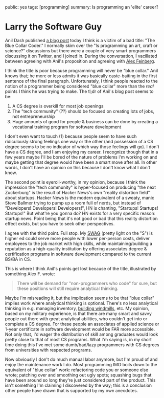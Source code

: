 public: yes
tags: [programming]
summary: Is programming an 'elite' career?

Larry the Software Guy
======================

Anil Dash published [a blog post](http://dashes.com/anil/2012/10/the-blue-collar-coder.html) today I think is a victim of a bad title: "The Blue Collar Coder." I normally skim over the "Is programming an art, craft or science?" discussions but there were a couple of very smart programmers discussing it on Twitter, and I joined in. During the conversation, I vacillated between agreeing with Anil's proposition and agreeing with [Alex Feinberg](https://twitter.com/strlen/status/254369312884805632).

I think the title is poor because programming will never be "blue collar." Anil knows that; he more or less admits it was basically caste-baiting in the first sentence of the final paragraph. Unfortunately, I think people reacted to the notion of a programmer being considered "blue collar" more than the *real* points I think he was trying to make. The tl;dr of Anil's blog post seems to be:

1.  A CS degree is overkill for most job openings
2.  The "tech community" (??) should be focused on creating lots of jobs, not entrepreneurship
3.  Huge amounts of good for people & business can be done by creating a vocational training program for software development

I don't even want to touch (1) because people seem to have such ridiculously strong feelings one way or the other (and possession of a CS degree seems to be no indicator of which way those feelings will go). I don't have a CS degree, and I am enjoying my career. I recognize though that in a few years maybe I'll be bored of the nature of problems I'm working on and maybe getting that degree would have been a smart move after all. In other words, I don't have an opinion on this because I don't know what I don't know.

The second point is eyeroll-worthy, in my opinion, because I think the impression the "tech community" is hyper-focused on producing "the next Zuckerburg" is the result of Hacker News's own "reality distortion field" about startups. Hacker News is the modern equivalent of a sweaty, manic Steve Ballmer trying to pump up a room full of nerds, but instead of "Developers! Developers! Developers!", HN is chanting, "Startups! Startups! Startups!" But what're you gonna do? HN exists for a very specific reason: startup news. Point being that it's not good or bad that this reality distortion effect exists, but you have to seek other perspectives.

I agree with the third point. Full stop. My [SWAG](http://en.wikipedia.org/wiki/Scientific_Wild-Ass_Guess) (pretty light on the "S") is higher ed could serve more people with lower per-person costs, deliver employees to the job market with high skills, while maintaining/building a reputation as a high-quality institution by offering associates degree & certification programs in software development compared to the current BS/BA in CS.

This is where I think Anil's points get lost because of the title, illustrated by something Alex F. wrote:

> There will be demand for "non-programmers who code" for sure, but these positions will still require analytical thinking.

Maybe I'm misreading it, but the implication seems to be that "blue collar" implies work where analytical thinking is optional. There's no less analytical thinking in e.g. managing inventory, [building windmills](http://jacquesmattheij.com/how-to-build-a-windmill-ii), etc. My opinion, based on my military experience, is that there are many smart and savvy people out there with great analytical abilities, who couldn't get into or complete a CS degree. For these people an associates of applied science or 1-year certificate in software development would be FAR more accessible. Not only that, I'd wager the distribution of skill among graduates would look pretty close to that of most CS programs. What I'm saying is, in my short time doing this I've met some dumb/bad/lazy programmers with CS degrees from universities with respected programs.

Now obviously I don't do much manual labor anymore, but I'm proud of and enjoy the maintenance work I do. Most programming IMO boils down to the equivalent of "blue collar" work: refactoring code you or someone else wrote; patching over and smoothing out ugly spots; squashing bugs that have been around so long they're just considered part of the product. This isn't something I'm claiming I discovered by the way; this is a conclusion other people have drawn that is supported by my own anecdotes.
